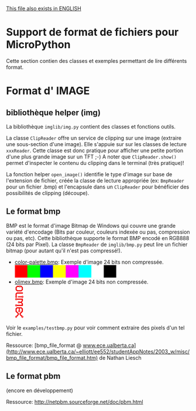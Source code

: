 [This file also exists in ENGLISH](readme_ENG.md)

# Support de format de fichiers pour MicroPython
Cette section contien des classes et exemples permettant de lire différents format.

# Format d' IMAGE

## bibliothèque helper (img)
La bibliothèque `imglib/img.py` contient des classes et fonctions outils.

La classe `ClipReader` offre un service de clipping sur une image (extraire une sous-section d'une image). Elle s'appuie sur sur les classes de lecture `xxxReader`. Cette classe est donc pratique pour afficher une petite portion d'une plus grande image sur un TFT ;-)
A noter que `ClipReader.show()` permet d'inspecter le contenu du clipping dans le terminal (très pratique)!

La fonction helper `open_image()` identifie le type d'image sur base de l'extension de fichier, créée la classe de lecture appropriée (ex: `BmpReader` pour un fichier .bmp) et l'encapsule dans un `ClipReader` pour bénéficier des possibilités de clipping (découpe).

## Le format bmp
BMP est le format d'image Bitmap de Windows qui couvre une grande variété d'encodage (Bits par couleur, couleurs indexée ou pas, compression ou pas, etc).
Cette bibliothèque supporte le format BMP encodé en RGB888 (24 bits par Pixel).
La classe `BmpReader` de `imglib/bmp.py` peut lire un fichier bitmap (pour autant qu'il n'est pas compressé!).

* [color-palette.bmp](examples/color-palette.bmp): Exemple d'image 24 bits non compressée.<br /> ![Exemple de bitmap 24Bit](examples/color-palette.bmp)
* [olimex.bmp](examples/olimex.bmp): Exemple d'image 24 bits non compressée.<br /> ![Exemple de bitmap 24Bit](examples/olimex.bmp)

Voir le `examples/testbmp.py` pour voir comment extraire des pixels d'un tel fichier.

Ressource: [bmp_file_format @ www.ece.ualberta.ca](http://www.ece.ualberta.ca/~elliott/ee552/studentAppNotes/2003_w/misc/bmp_file_format/bmp_file_format.htm) de Nathan Liesch

## Le format pbm

(encore en développement)

Ressource: http://netpbm.sourceforge.net/doc/pbm.html

